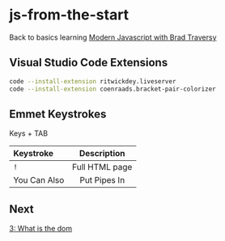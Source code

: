 # js-from-the-start

Back to basics learning [Modern Javascript with Brad Traversy](https://www.traversymedia.com/#courses)

## Visual Studio Code Extensions

```bash
code --install-extension ritwickdey.liveserver
code --install-extension coenraads.bracket-pair-colorizer
```

## Emmet Keystrokes

Keys + TAB

| Keystroke      | Description  |
| :------------- | :----------: |
| `!` | Full HTML page   |
| You Can Also   | Put Pipes In |

## Next

[3: What is the dom](https://learning.oreilly.com/videos/modern-javascript-from/9781789539509/9781789539509-video3_1)

